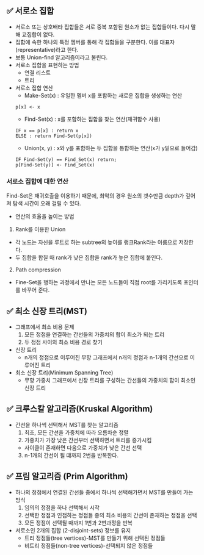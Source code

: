 ## ✅ 서로소 집합
- 서로소 또는 상호배타 집합들은 서로 중복 포함된 원소가 없는 집합들이다. 다시 말해 교집합이 없다.
- 집합에 속한 하나의 특정 멤버를 통해 각 집합들을 구분한다. 이를 대표자(representative)라고 한다.
- 보통 Union-find 알고리즘이라고 불린다.
- 서로소 집합을 표현하는 방법
  - 연결 리스트
  - 트리
- 서로소 집합 연산
  - Make-Set(x) : 유일한 멤버 x를 포함하는 새로운 집합을 생성하는 연산
  ```
  p[x] <- x
  ```
  - Find-Set(x) : x를 포함하는 집합을 찾는 연산(재귀함수 사용)
  ```
  IF x == p[x] : return x
  ELSE : return Find-Set(p[x])
  ```
  - Union(x, y) : x와 y를 포함하는 두 집합을 통합하는 연산(x가 y밑으로 들어감)
  ```
  IF Find-Set(y) == Find_Set(x) return;
  p[Find-Set(y)] <- Find_Set(x)
  ```
  
### 서로소 집합에 대한 연산
Find-Set은 재귀호출을 이용하기 때문에, 최악의 경우 원소의 갯수만큼 depth가 깊어져 탐색 시간이 오래 걸릴 수 있다.
- 연산의 효율을 높이는 방법
1. Rank를 이용한 Union
  - 각 노드는 자신을 루트로 하는 subtree의 높이를 랭크Rank라는 이름으로 저장한다.
  - 두 집합을 합칠 때 rank가 낮은 집합을 rank가 높은 집합에 붙인다.
2. Path compression
  - Fine-Set을 행하는 과정에서 만나는 모든 노드들이 직점 root를 가리키도록 포인터를 바꾸어 준다.
## ✅ 최소 신장 트리(MST)
- 그래프에서 최소 비용 문제
  1. 모든 정점을 연결하는 간선들의 가중치의 합이 최소가 되는 트리
  2. 두 정점 사이의 최소 비용 경로 찾기 
- 신장 트리 
  - n개의 정점으로 이루어진 무향 그래프에서 n개의 정점과 n-1개의 간선으로 이루어진 트리
- 최소 신장 트리(Minimum Spanning Tree)
  - 무향 가중치 그래프에서 신장 트리를 구성하는 간선들의 가중치의 합이 최소인 신장 트리

## ✅ 크루스칼 알고리즘(Kruskal Algorithm)
- 간선을 하나씩 선택해서 MST를 찾는 알고리즘 
  1. 최초, 모든 간선을 가중치에 따라 오름차순 정렬
  2. 가중치가 가장 낮은 간선부터 선택하면서 트리를 증가시킴
    - 사이클이 존재하면 다음으로 가중치가 낮은 간선 선택
  3. n-1개의 간선이 될 떄까지 2번을 반복한다.

## ✅ 프림 알고리즘 (Prim Algorithm)
- 하나의 정점에서 연결된 간선들 중에서 하나씩 선택해가면서 MST를 만들어 가는 방식
  1. 임의의 정점을 하나 선택해서 시작
  2. 선택한 정점과 인접하는 정점들 중의 최소 비용의 간선이 존재하는 정점을 선택
  3. 모든 정점이 선택될 때까지 1번과 2번과정을 반복
- 서로소인 2개의 집합 (2-disjoint-sets) 정보를 유지
  - 트리 정점들(tree vertices)-MST를 만들기 위해 선택된 정점들
  - 비트리 정점들(non-tree vertices)-선택되지 않은 정점들
